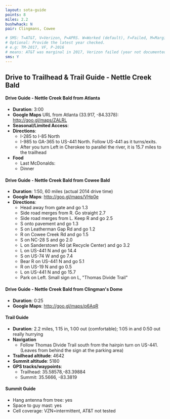 ```yaml
---
layout: sota-guide
points: 8
miles: 2.2
bushwhack: N
pair: Clingmans, Cowee

# SMS: T=AT&T, V=Verizon, P=APRS. W=Worked (default), F=Failed, M=Marginal (some failed).
# Optional: Provide the latest year checked.
# e.g: TM-2017, VF, P-2016
# means: AT&T was marginal in 2017, Verizon failed (year not documented), APRS worked in 2016.
sms: Y
---
```

Drive to Trailhead & Trail Guide - Nettle Creek Bald
--------------------------------------------------------
#### Drive Guide - Nettle Creek Bald from Atlanta

* **Duration**: 3:00
* **Google Maps** URL from Atlanta (33.917, -84.3378): http://goo.gl/maps/ZALRL
* **Seasonal/Limited Access**:
* **Directions**:
    * I-285 to I-85 North
    * I-985 to GA-365 to US-441 North.  Follow US-441 as it turns/exits.
    * After you turn Left in Cherokee to parallel the river, it is 15.7 miles to the trailhead
* **Food**
    * Last McDonalds: 
    * Dinner

#### Drive Guide - Nettle Creek Bald from Cowee Bald

* **Duration**: 1:50, 60 miles (actual 2014 drive time)
* **Google Maps**: http://goo.gl/maps/VHp0e
* **Directions**:
  * Head away from gate and go 1.3
  * Side road merges from R.  Go straight 2.7
  * Side road merges from L. Keep R and go 2.5
  * S onto pavement and go 1.3
  * S on Leatherman Gap Rd and go 1.2
  * R on Cowee Creek Rd and go 1.5
  * S on NC-28 S and go 2.0
  * L on Sanderstown Rd (at Recycle Center) and go 3.2
  * L on US-441 N and go 14.4
  * S on US-74 W and go 7.4
  * Bear R on US-441 N and go 5.1
  * R on US-19 N and go 0.5
  * L on US-441 N and go 15.7
  * Park on Left.  Small sign on L, "Thomas Divide Trail"


#### Drive Guide - Nettle Creek Bald from Clingman's Dome

* **Duration**: 0:25
* **Google Maps**: http://goo.gl/maps/p6AqR

#### Trail Guide

* **Duration**: 2.2 miles, 1:15 in, 1:00 out (comfortable); 1:05 in and 0:50 out really hurrying
* **Navigation**
    * Follow Thomas Divide Trail south from the hairpin turn on US-441. (Leaves from behind the sign at the parking area)
* **Trailhead altitude**: 4642
* **Summit altitude**: 5180
* **GPS tracks/waypoints**:
    * Trailhead: 35.58578,-83.39884
    * Summit: 35.5666, -83.3819

#### Summit Guide

* Hang antenna from tree: yes
* Space to guy mast: yes
* Cell coverage: VZN=intermittent, AT&T not tested
